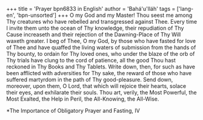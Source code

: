 +++
title = 'Prayer bpn6833 in English'
author = 'Bahá'u'lláh'
tags = ['lang-en', 'bpn-unsorted']
+++
O my God and my Master!  Thou seest me among Thy creatures who have rebelled and transgressed against Thee.  Every time I invite them unto the ocean of Thy knowledge, their repudiation of Thy Cause increaseth and their rejection of the Dawning-Place of Thy Will waxeth greater.  I beg of Thee, O my God, by those who have fasted for love of Thee and have quaffed the living waters of submission from the hands of Thy bounty, to ordain for Thy loved ones, who under the blaze of the orb of Thy trials have clung to the cord of patience, all the good Thou hast reckoned in Thy Books and Thy Tablets.  Write down, then, for such as have been afflicted with adversities for Thy sake, the reward of those who have suffered martyrdom in the path of Thy good-pleasure.  Send down, moreover, upon them, O Lord, that which will rejoice their hearts, solace their eyes, and exhilarate their souls.  Thou art, verily, the Most Powerful, the Most Exalted, the Help in Peril, the All-Knowing, the All-Wise.


*The Importance of Obligatory Prayer and Fasting, IV
